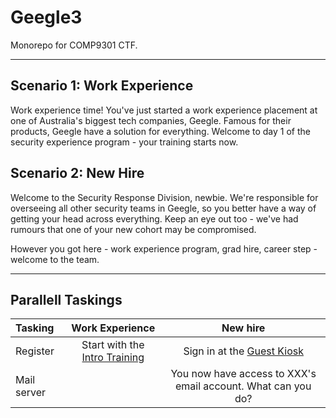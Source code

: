 # Geegle3

Monorepo for COMP9301 CTF.

---

## Scenario 1: Work Experience
Work experience time! You've just started a work experience placement at one of Australia's biggest tech companies, Geegle. Famous for their products, Geegle have a solution for everything. Welcome to day 1 of the security experience program - your training starts now.


## Scenario 2: New Hire
Welcome to the Security Response Division, newbie. We're responsible for overseeing all other security teams in Geegle, so you better have a way of getting your head across everything. Keep an eye out too - we've had rumours that one of your new cohort may be compromised.

However you got here - work experience program, grad hire, career step - welcome to the team.

---

## Parallell Taskings
| Tasking | Work Experience | New hire |
|:------------------------------------|:-----:|:-----:|
| Register | Start with the [Intro Training]() | Sign in at the [Guest Kiosk]() |
|  Mail server |   |  You now have access to XXX's email account. What can you do? |
